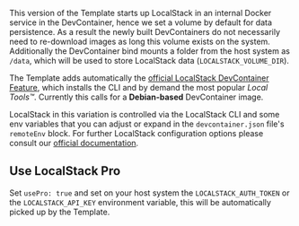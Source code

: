 This version of the Template starts up LocalStack in an internal Docker service in the DevContainer, hence we set a volume by default for data persistence.
As a result the newly built DevContainers do not necessarily need to re-download images as long this volume exists on the system.  
Additionally the DevContainer bind mounts a folder from the host system as `/data`, which will be used to store LocalStack data (`LOCALSTACK_VOLUME_DIR`).

The Template adds automatically the [official LocalStack DevContainer Feature](https://github.com/localstack/devcontainer-feature), which installs the CLI and by demand the most popular *Local Tools™*.
Currently this calls for a **Debian-based** DevContainer image.

LocalStack in this variation is controlled via the LocalStack CLI and some env variables that you can adjust or expand in the `devcontainer.json` file's `remoteEnv` block.
For further LocalStack configuration options please consult our [official documentation](https://docs.localstack.cloud/references/configuration/).

## Use LocalStack Pro

Set `usePro: true` and set on your host system the `LOCALSTACK_AUTH_TOKEN` or the `LOCALSTACK_API_KEY` environment variable, this will be automatically picked up by the Template.